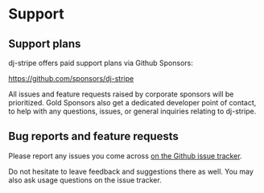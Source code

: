 # Support

## Support plans

dj-stripe offers paid support plans via Github Sponsors:

https://github.com/sponsors/dj-stripe

All issues and feature requests raised by corporate sponsors will be prioritized.
Gold Sponsors also get a dedicated developer point of contact, to help with any
questions, issues, or general inquiries relating to dj-stripe.

## Bug reports and feature requests

Please report any issues you come across
[on the Github issue tracker](https://github.com/dj-stripe/dj-stripe/issues).

Do not hesitate to leave feedback and suggestions there as well.
You may also ask usage questions on the issue tracker.
